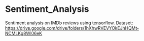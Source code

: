 # Sentiment_Analysis
Sentiment analysis on IMDb reviews using tensorflow.
Dataset: https://drive.google.com/drive/folders/1hXhwRVEVYOkEJhHQMt-NCMLKg8Wl06eK
